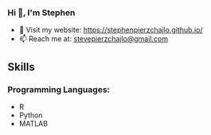 ### Hi 👋, I'm Stephen

- 💬 Visit my website: https://stephenpierzchajlo.github.io/
- 📫 Reach me at: stevepierzchajlo@gmail.com

## Skills
### Programming Languages:
- R
- Python
- MATLAB



<!--
**StephenPierzchajlo/StephenPierzchajlo** is a ✨ _special_ ✨ repository because its `README.md` (this file) appears on your GitHub profile.



Here are some ideas to get you started:

 🔭 I’m currently working on ...
- 🌱 I’m currently learning ...
- 👯 I’m looking to collaborate on ...
- 🤔 I’m looking for help with ...
- 💬 Ask me about ...
- 📫 How to reach me: ...
- 😄 Pronouns: ...
- ⚡ Fun fact: ...
-->
